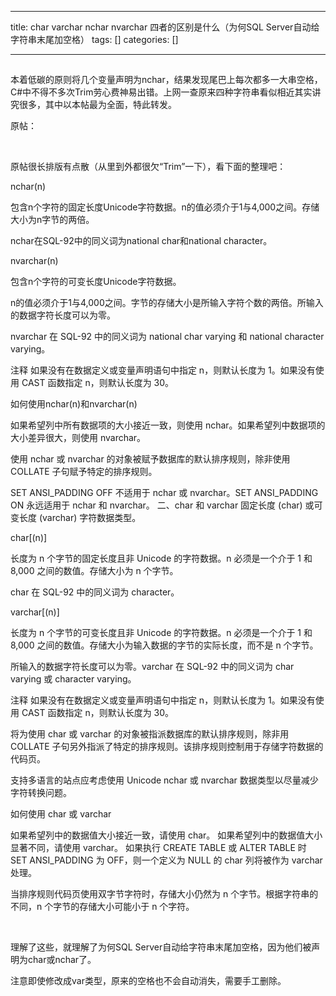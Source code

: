 
--- 
title:  char varchar nchar nvarchar 四者的区别是什么（为何SQL Server自动给字符串末尾加空格） 
tags: []
categories: [] 

---
##  

本着低碳的原则将几个变量声明为nchar，结果发现尾巴上每次都多一大串空格，C#中不得不多次Trim劳心费神易出错。上网一查原来四种字符串看似相近其实讲究很多，其中以本帖最为全面，特此转发。

原帖：

 

原帖很长排版有点散（从里到外都很欠“Trim”一下），看下面的整理吧：

 nchar(n)

 包含n个字符的固定长度Unicode字符数据。n的值必须介于1与4,000之间。存储大小为n字节的两倍。

 nchar在SQL-92中的同义词为national char和national character。

 nvarchar(n)

 包含n个字符的可变长度Unicode字符数据。

 n的值必须介于1与4,000之间。字节的存储大小是所输入字符个数的两倍。所输入的数据字符长度可以为零。

 nvarchar 在 SQL-92 中的同义词为 national char varying 和 national character varying。

 注释 如果没有在数据定义或变量声明语句中指定 n，则默认长度为 1。如果没有使用 CAST 函数指定 n，则默认长度为 30。

 如何使用nchar(n)和nvarchar(n)

 如果希望列中所有数据项的大小接近一致，则使用 nchar。如果希望列中数据项的大小差异很大，则使用 nvarchar。

 使用 nchar 或 nvarchar 的对象被赋予数据库的默认排序规则，除非使用 COLLATE 子句赋予特定的排序规则。

 SET ANSI_PADDING OFF 不适用于 nchar 或 nvarchar。SET ANSI_PADDING ON 永远适用于 nchar 和 nvarchar。 二、char 和 varchar 固定长度 (char) 或可变长度 (varchar) 字符数据类型。

 char[(n)]

 长度为 n 个字节的固定长度且非 Unicode 的字符数据。n 必须是一个介于 1 和 8,000 之间的数值。存储大小为 n 个字节。

 char 在 SQL-92 中的同义词为 character。

 varchar[(n)]

 长度为 n 个字节的可变长度且非 Unicode 的字符数据。n 必须是一个介于 1 和 8,000 之间的数值。存储大小为输入数据的字节的实际长度，而不是 n 个字节。

 所输入的数据字符长度可以为零。varchar 在 SQL-92 中的同义词为 char varying 或 character varying。

 注释 如果没有在数据定义或变量声明语句中指定 n，则默认长度为 1。如果没有使用 CAST 函数指定 n，则默认长度为 30。

 将为使用 char 或 varchar 的对象被指派数据库的默认排序规则，除非用 COLLATE 子句另外指派了特定的排序规则。该排序规则控制用于存储字符数据的代码页。

 支持多语言的站点应考虑使用 Unicode nchar 或 nvarchar 数据类型以尽量减少字符转换问题。

 如何使用 char 或 varchar

 如果希望列中的数据值大小接近一致，请使用 char。 如果希望列中的数据值大小显著不同，请使用 varchar。 如果执行 CREATE TABLE 或 ALTER TABLE 时 SET ANSI_PADDING 为 OFF，则一个定义为 NULL 的 char 列将被作为 varchar 处理。

 当排序规则代码页使用双字节字符时，存储大小仍然为 n 个字节。根据字符串的不同，n 个字节的存储大小可能小于 n 个字符。

  

理解了这些，就理解了为何SQL Server自动给字符串末尾加空格，因为他们被声明为char或nchar了。

注意即使修改成var类型，原来的空格也不会自动消失，需要手工删除。
